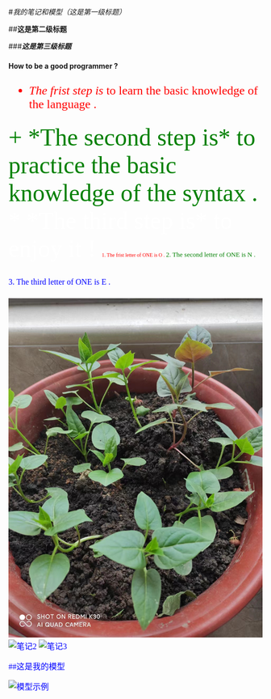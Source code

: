 #*我的笔记和模型（这是第一级标题）*

##**这是第二级标题**

###___这是第三级标题___

**How to be a good programmer ?**
<font face='仿宋' color='red' SIZE='5'>
- *The frist step is* to learn the basic knowledge of the language .
<font face='隶书' color='green' SIZE='10'>
+ *The second step is* to practice the basic knowledge of the syntax .
<font face='Times New Roman' color='white' SIZE='15'>
* *The third step is* to enjoy it !

<font face='Times New Roman' color='red' SIZE='1'>
1. The frist letter of ONE is O .

<font face='Times New Roman' color='green' SIZE='2'>
2. The second letter of ONE is N .

<font face='Times New Roman' color='blue' SIZE='3'>
3. The third letter of ONE is E .

![笔记1](images/6.jpg)
![笔记2](images/note2.jpg)
![笔记3](images/note3.jpg)

##这是我的模型

![模型示例](videos/1234.jpg)
